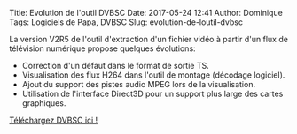 Title: Evolution de l'outil DVBSC
Date: 2017-05-24 12:41
Author: Dominique
Tags: Logiciels de Papa, DVBSC
Slug: evolution-de-loutil-dvbsc

La version V2R5 de l'outil d'extraction d'un fichier vidéo à partir d'un
flux de télévision numérique propose quelques évolutions:

* Correction d'un défaut dans le format de sortie TS.  
* Visualisation des flux H264 dans l'outil de montage (décodage
logiciel).  
* Ajout du support des pistes audio MPEG lors de la visualisation.  
* Utilisation de l'interface Direct3D pour un support plus large des
cartes graphiques.

[Téléchargez DVBSC
ici !](http://www.ezvan.fr/public/logiciels/papa/DVBSC.ZIP)

